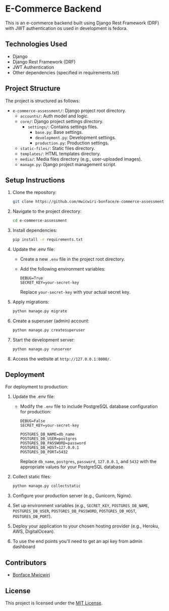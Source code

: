 # E-Commerce Backend

This is an e-commerce backend built using Django Rest Framework (DRF) with JWT authentication os
used in development is fedora. 

## Technologies Used

- Django
- Django Rest Framework (DRF)
- JWT Authentication
- Other dependencies (specified in requirements.txt)

## Project Structure

The project is structured as follows:

- `e-commerce-assessment/`: Django project root directory.
  - `accounts/`: Auth model and logic.
  - `core/`: Django project settings directory.
    - `settings/`: Contains settings files.
      - `base.py`: Base settings.
      - `development.py`: Development settings.
      - `production.py`: Production settings.
  - `static-files/`: Static files directory.
  - `templates/`: HTML templates directory.
  - `media/`: Media files directory (e.g., user-uploaded images).
  - `manage.py`: Django project management script.

## Setup Instructions

1. Clone the repository:

    ```bash
    git clone https://github.com/mwicwiri-bonface/e-commerce-assessment.git
    ```

2. Navigate to the project directory:

    ```bash
    cd e-commerce-assessment
    ```

3. Install dependencies:

    ```bash
    pip install -r requirements.txt
    ```

4. Update the .env file:

    - Create a new `.env` file in the project root directory.
    - Add the following environment variables:

      ```dotenv
      DEBUG=True
      SECRET_KEY=your-secret-key
      ```

      Replace `your-secret-key` with your actual secret key.

5. Apply migrations:

    ```bash
    python manage.py migrate
    ```

6. Create a superuser (admin) account:

    ```bash
    python manage.py createsuperuser
    ```

7. Start the development server:

    ```bash
    python manage.py runserver
    ```

8. Access the website at `http://127.0.0.1:8000/`.

## Deployment

For deployment to production:

1. Update the .env file:

    - Modify the `.env` file to include PostgreSQL database configuration for production:

      ```dotenv
      DEBUG=False
      SECRET_KEY=your-secret-key

      POSTGRES_DB_NAME=db_name
      POSTGRES_DB_USER=postgres
      POSTGRES_DB_PASSWORD=password
      POSTGRES_DB_HOST=127.0.0.1
      POSTGRES_DB_PORT=5432
      ```

      Replace `db_name`, `postgres`, `password`, `127.0.0.1`, and `5432` with the appropriate values for your PostgreSQL database.

2. Collect static files:

    ```bash
    python manage.py collectstatic
    ```

3. Configure your production server (e.g., Gunicorn, Nginx).
4. Set up environment variables (e.g., `SECRET_KEY`, `POSTGRES_DB_NAME`, `POSTGRES_DB_USER`, `POSTGRES_DB_PASSWORD`, `POSTGRES_DB_HOST`, `POSTGRES_DB_PORT`).
5. Deploy your application to your chosen hosting provider (e.g., Heroku, AWS, DigitalOcean).
6. To use the end points you'll need to get an api key from admin dashboard

## Contributors

- [Bonface Mwicwiri](https://github.com/mwicwiri-bonface)

## License

This project is licensed under the [MIT License](LICENSE).
